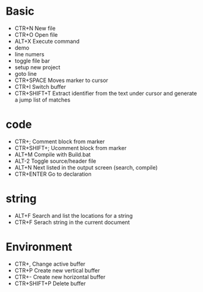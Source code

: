 # Basic

- CTR+N New file
- CTR+O Open file
- ALT+X Execute command
 - demo
 - line numers
 - toggle file bar
 - setup new project
 - goto line
- CTR+SPACE Moves marker to cursor
- CTR+I Switch buffer
- CTR+SHIFT+T Extract identifier from the text under cursor and generate a jump list of matches

# code

- CTR+; Comment block from marker
- CTR+SHIFT+; Ucomment block from marker
- ALT+M Compile with Build.bat
- ALT-2 Toggle source/header file
- ALT+N Next listed in the output screen (search, compile)
- CTR+ENTER Go to declaration

# string

- ALT+F Search and list the locations for a string
- CTR+F Serach string in the current document

# Environment

- CTR+, Change active buffer
- CTR+P Create new vertical buffer
- CTR+- Create new horizontal buffer
- CTR+SHIFT+P Delete buffer

